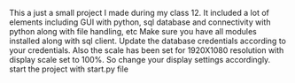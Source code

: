 This a just a small project I made during my class 12. It included a lot of elements including GUI with python, sql database and connectivity with python along with file handling, etc
Make sure you have all modules installed along with sql client. Update the database credentials according to your credentials. Also the scale has been set for 1920X1080 resolution with display scale set to 100%. So change your display settings accordingly.
start the project with start.py file
